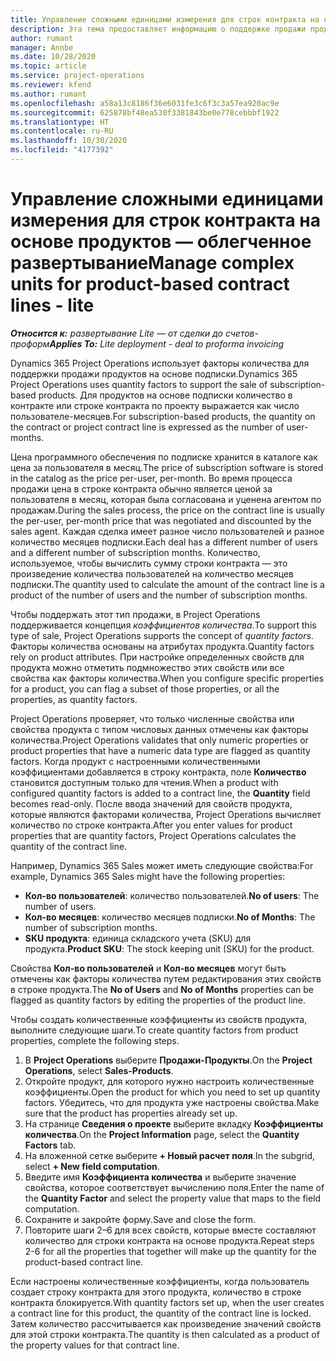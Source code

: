 ```yaml
---
title: Управление сложными единицами измерения для строк контракта на основе продуктов — облегченное развертывание
description: Эта тема предоставляет информацию о поддержке продажи продуктов на основе подписки.
author: rumant
manager: Annbe
ms.date: 10/28/2020
ms.topic: article
ms.service: project-operations
ms.reviewer: kfend
ms.author: rumant
ms.openlocfilehash: a58a13c8186f36e6031fe3c6f3c3a57ea920ac9e
ms.sourcegitcommit: 625878bf48ea530f3381843be0e778cebbbf1922
ms.translationtype: HT
ms.contentlocale: ru-RU
ms.lasthandoff: 10/30/2020
ms.locfileid: "4177392"
---
```

# <a name="manage-complex-units-for-product-based-contract-lines---lite"></a><span data-ttu-id="75d1a-103">Управление сложными единицами измерения для строк контракта на основе продуктов — облегченное развертывание</span><span class="sxs-lookup"><span data-stu-id="75d1a-103">Manage complex units for product-based contract lines - lite</span></span>

<span data-ttu-id="75d1a-104">_**Относится к:** развертывание Lite — от сделки до счетов-проформ_</span><span class="sxs-lookup"><span data-stu-id="75d1a-104">_**Applies To:** Lite deployment - deal to proforma invoicing_</span></span>

<span data-ttu-id="75d1a-105">Dynamics 365 Project Operations использует факторы количества для поддержки продажи продуктов на основе подписки.</span><span class="sxs-lookup"><span data-stu-id="75d1a-105">Dynamics 365 Project Operations uses quantity factors to support the sale of subscription-based products.</span></span> <span data-ttu-id="75d1a-106">Для продуктов на основе подписки количество в контракте или строке контракта по проекту выражается как число пользователе-месяцев.</span><span class="sxs-lookup"><span data-stu-id="75d1a-106">For subscription-based products, the quantity on the contract or project contract line is expressed as the number of user-months.</span></span>

<span data-ttu-id="75d1a-107">Цена программного обеспечения по подписке хранится в каталоге как цена за пользователя в месяц.</span><span class="sxs-lookup"><span data-stu-id="75d1a-107">The price of subscription software is stored in the catalog as the price per-user, per-month.</span></span> <span data-ttu-id="75d1a-108">Во время процесса продажи цена в строке контракта обычно является ценой за пользователя в месяц, которая была согласована и уценена агентом по продажам.</span><span class="sxs-lookup"><span data-stu-id="75d1a-108">During the sales process, the price on the contract line is usually the per-user, per-month price that was negotiated and discounted by the sales agent.</span></span> <span data-ttu-id="75d1a-109">Каждая сделка имеет разное число пользователей и разное количество месяцев подписки.</span><span class="sxs-lookup"><span data-stu-id="75d1a-109">Each deal has a different number of users and a different number of subscription months.</span></span> <span data-ttu-id="75d1a-110">Количество, используемое, чтобы вычислить сумму строки контракта — это произведение количества пользователей на количество месяцев подписки.</span><span class="sxs-lookup"><span data-stu-id="75d1a-110">The quantity used to calculate the amount of the contract line is a product of the number of users and the number of subscription months.</span></span>

<span data-ttu-id="75d1a-111">Чтобы поддержать этот тип продажи, в Project Operations поддерживается концепция *коэффициентов количества*.</span><span class="sxs-lookup"><span data-stu-id="75d1a-111">To support this type of sale, Project Operations supports the concept of *quantity factors*.</span></span> <span data-ttu-id="75d1a-112">Факторы количества основаны на атрибутах продукта.</span><span class="sxs-lookup"><span data-stu-id="75d1a-112">Quantity factors rely on product attributes.</span></span> <span data-ttu-id="75d1a-113">При настройке определенных свойств для продукта можно отметить подмножество этих свойств или все свойства как факторы количества.</span><span class="sxs-lookup"><span data-stu-id="75d1a-113">When you configure specific properties for a product, you can flag a subset of those properties, or all the properties, as quantity factors.</span></span>

<span data-ttu-id="75d1a-114">Project Operations проверяет, что только численные свойства или свойства продукта с типом числовых данных отмечены как факторы количества.</span><span class="sxs-lookup"><span data-stu-id="75d1a-114">Project Operations validates that only numeric properties or product properties that have a numeric data type are flagged as quantity factors.</span></span> <span data-ttu-id="75d1a-115">Когда продукт с настроенными количественными коэффициентами добавляется в строку контракта, поле **Количество** становится доступным только для чтения.</span><span class="sxs-lookup"><span data-stu-id="75d1a-115">When a product with configured quantity factors is added to a contract line, the **Quantity** field  becomes read-only.</span></span> <span data-ttu-id="75d1a-116">После ввода значений для свойств продукта, которые являются факторами количества, Project Operations вычисляет количество по строке контракта.</span><span class="sxs-lookup"><span data-stu-id="75d1a-116">After you enter values for product properties that are quantity factors, Project Operations calculates the quantity of the contract line.</span></span>

<span data-ttu-id="75d1a-117">Например, Dynamics 365 Sales может иметь следующие свойства:</span><span class="sxs-lookup"><span data-stu-id="75d1a-117">For example, Dynamics 365 Sales might have the following properties:</span></span>

- <span data-ttu-id="75d1a-118">**Кол-во пользователей**: количество пользователей.</span><span class="sxs-lookup"><span data-stu-id="75d1a-118">**No of users**: The number of users.</span></span>
- <span data-ttu-id="75d1a-119">**Кол-во месяцев**: количество месяцев подписки.</span><span class="sxs-lookup"><span data-stu-id="75d1a-119">**No of Months**: The number of subscription months.</span></span>
- <span data-ttu-id="75d1a-120">**SKU продукта**: единица складского учета (SKU) для продукта.</span><span class="sxs-lookup"><span data-stu-id="75d1a-120">**Product SKU**: The stock keeping unit (SKU) for the product.</span></span>

<span data-ttu-id="75d1a-121">Свойства **Кол-во пользователей** и **Кол-во месяцев** могут быть отмечены как факторы количества путем редактирования этих свойств в строке продукта.</span><span class="sxs-lookup"><span data-stu-id="75d1a-121">The **No of Users** and **No of Months** properties can be flagged as quantity factors by editing the properties of the product line.</span></span>

<span data-ttu-id="75d1a-122">Чтобы создать количественные коэффициенты из свойств продукта, выполните следующие шаги.</span><span class="sxs-lookup"><span data-stu-id="75d1a-122">To create quantity factors from product properties, complete the following steps.</span></span>

1. <span data-ttu-id="75d1a-123">В **Project Operations** выберите **Продажи-Продукты**.</span><span class="sxs-lookup"><span data-stu-id="75d1a-123">On the **Project Operations**, select **Sales-Products**.</span></span>
2. <span data-ttu-id="75d1a-124">Откройте продукт, для которого нужно настроить количественные коэффициенты.</span><span class="sxs-lookup"><span data-stu-id="75d1a-124">Open the product for which you need to set up quantity factors.</span></span> <span data-ttu-id="75d1a-125">Убедитесь, что для продукта уже настроены свойства.</span><span class="sxs-lookup"><span data-stu-id="75d1a-125">Make sure that the product has properties already set up.</span></span>
3. <span data-ttu-id="75d1a-126">На странице **Сведения о проекте** выберите вкладку **Коэффициенты количества**.</span><span class="sxs-lookup"><span data-stu-id="75d1a-126">On the **Project Information** page, select the **Quantity Factors** tab.</span></span>
4. <span data-ttu-id="75d1a-127">На вложенной сетке выберите **+ Новый расчет поля**.</span><span class="sxs-lookup"><span data-stu-id="75d1a-127">In the subgrid, select **+ New field computation**.</span></span>
5. <span data-ttu-id="75d1a-128">Введите имя **Коэффициента количества** и выберите значение свойства, которое соответствует вычислению поля.</span><span class="sxs-lookup"><span data-stu-id="75d1a-128">Enter the name of the **Quantity Factor** and select the property value that maps to the field computation.</span></span>
6. <span data-ttu-id="75d1a-129">Сохраните и закройте форму.</span><span class="sxs-lookup"><span data-stu-id="75d1a-129">Save and close the form.</span></span>
7. <span data-ttu-id="75d1a-130">Повторите шаги 2–6 для всех свойств, которые вместе составляют количество для строки контракта на основе продукта.</span><span class="sxs-lookup"><span data-stu-id="75d1a-130">Repeat steps 2-6 for all the properties that together will make up the quantity for the product-based contract line.</span></span>

<span data-ttu-id="75d1a-131">Если настроены количественные коэффициенты, когда пользователь создает строку контракта для этого продукта, количество в строке контракта блокируется.</span><span class="sxs-lookup"><span data-stu-id="75d1a-131">With quantity factors set up, when the user creates a contract line for this product, the quantity of the contract line is locked.</span></span> <span data-ttu-id="75d1a-132">Затем количество рассчитывается как произведение значений свойств для этой строки контракта.</span><span class="sxs-lookup"><span data-stu-id="75d1a-132">The quantity is then calculated as a product of the property values for that contract line.</span></span>
